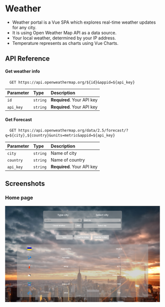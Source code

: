 # Weather

- Weather portal is a Vue SPA which explores real-time weather updates for any city.
- It is using Open Weather Map API as a data source.
- Your local weather, determined by your IP address.
- Temperature represents as charts using Vue Charts.

## API Reference

#### Get weather info

```http
  GET https://api.openweathermap.org/${id}&appid=${api_key}
```

| Parameter | Type     | Description                |
| :-------- | :------- | :------------------------- |
| `id` | `string` | **Required**. Your API key |
| `api_key` | `string` | **Required**. Your API key |

#### Get Forecast

```http
  GET https://api.openweathermap.org/data/2.5/forecast/?q=${city},${country}&units=metric&appid=${api_key}
```

| Parameter | Type     | Description                       |
| :-------- | :------- | :-------------------------------- |
| `city`      | `string` | Name of city |
| `country`      | `string` |Name of country |
| `api_key` | `string` | **Required**. Your API key |

## Screenshots

### Home page
![main page](https://github.com/Greenfield-Taster/Weather-Vue/blob/main/src/assets/screenshots/mainPage.png?raw=true)
